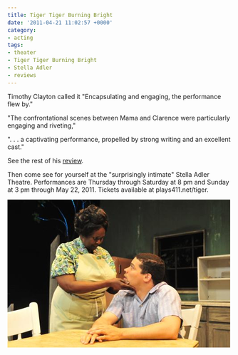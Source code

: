 ```yaml
---
title: Tiger Tiger Burning Bright
date: '2011-04-21 11:02:57 +0000'
category:
- acting
tags:
- theater
- Tiger Tiger Burning Bright
- Stella Adler
- reviews
---
```


Timothy Clayton called it  "Encapsulating and engaging, the performance flew
by."

"The confrontational scenes between Mama and Clarence were particularly engaging
and riveting,"

". . . a captivating performance, propelled by strong writing and an excellent
cast."

See the rest of his
[review](https://dailytrojan.com/2011/04/20/tiger-tiger-burning-bright-intrigues/).

Then come see for yourself at the "surprisingly intimate" Stella Adler Theatre.
Performances are Thursday through Saturday at 8 pm and Sunday at 3 pm through
May 22, 2011. Tickets available at plays411.net/tiger.

![Mama's beautiful dream](images/tiger-tiger-mamas-beautiful-dream.jpg)
